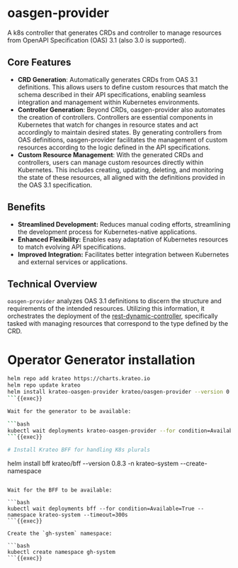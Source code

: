 # oasgen-provider
A k8s controller that generates CRDs and controller to manage resources from OpenAPI Specification (OAS) 3.1 (also 3.0 is supported).

## Core Features
- **CRD Generation**: Automatically generates CRDs from OAS 3.1 definitions. This allows users to define custom resources that match the schema described in their API specifications, enabling seamless integration and management within Kubernetes environments.
- **Controller Generation**: Beyond CRDs, oasgen-provider also automates the creation of controllers. Controllers are essential components in Kubernetes that watch for changes in resource states and act accordingly to maintain desired states. By generating controllers from OAS definitions, oasgen-provider facilitates the management of custom resources according to the logic defined in the API specifications.
- **Custom Resource Management**: With the generated CRDs and controllers, users can manage custom resources directly within Kubernetes. This includes creating, updating, deleting, and monitoring the state of these resources, all aligned with the definitions provided in the OAS 3.1 specification.

## Benefits
- **Streamlined Development:** Reduces manual coding efforts, streamlining the development process for Kubernetes-native applications.
- **Enhanced Flexibility:** Enables easy adaptation of Kubernetes resources to match evolving API specifications.
- **Improved Integration:** Facilitates better integration between Kubernetes and external services or applications.

## Technical Overview

`oasgen-provider` analyzes OAS 3.1 definitions to discern the structure and requirements of the intended resources. Utilizing this information, it orchestrates the deployment of the [rest-dynamic-controller](https://github.com/krateoplatformops/rest-dynamic-controller), specifically tasked with managing resources that correspond to the type defined by the CRD.


# Operator Generator installation

```bash
helm repo add krateo https://charts.krateo.io
helm repo update krateo
helm install krateo-oasgen-provider krateo/oasgen-provider --version 0.3.0 --namespace krateo-system --create-namespace 
```{{exec}}

Wait for the generator to be available:

```bash
kubectl wait deployments krateo-oasgen-provider --for condition=Available=True --namespace krateo-system --timeout=300s
```{{exec}}

# Install Krateo BFF for handling K8s plurals

```
helm install bff krateo/bff --version 0.8.3 -n krateo-system  --create-namespace 
```{{exec}}

Wait for the BFF to be available:

```bash
kubectl wait deployments bff --for condition=Available=True --namespace krateo-system --timeout=300s
```{{exec}}

Create the `gh-system` namespace:

```bash
kubectl create namespace gh-system
```{{exec}}